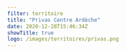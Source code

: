 ```yaml
---
filter: territoire
title: "Privas Centre Ardèche"
date: 2020-12-28T15:46:34Z
showTitle: true
logo: /images/territoires/privas.png
---
```

